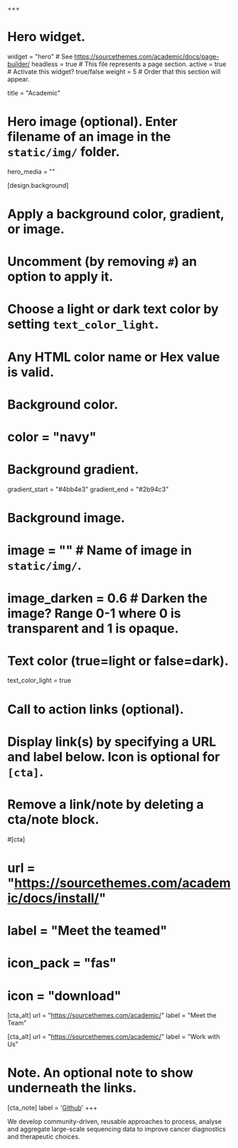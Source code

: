 +++
# Hero widget.
widget = "hero"  # See https://sourcethemes.com/academic/docs/page-builder/
headless = true  # This file represents a page section.
active = true  # Activate this widget? true/false
weight = 5  # Order that this section will appear.

title = "Academic"

# Hero image (optional). Enter filename of an image in the `static/img/` folder.
hero_media = ""

[design.background]
  # Apply a background color, gradient, or image.
  #   Uncomment (by removing `#`) an option to apply it.
  #   Choose a light or dark text color by setting `text_color_light`.
  #   Any HTML color name or Hex value is valid.

  # Background color.
  # color = "navy"
  
  # Background gradient.
  gradient_start = "#4bb4e3"
  gradient_end = "#2b94c3"
  
  # Background image.
  # image = ""  # Name of image in `static/img/`.
  # image_darken = 0.6  # Darken the image? Range 0-1 where 0 is transparent and 1 is opaque.

  # Text color (true=light or false=dark).
  text_color_light = true

# Call to action links (optional).
#   Display link(s) by specifying a URL and label below. Icon is optional for `[cta]`.
#   Remove a link/note by deleting a cta/note block.
#[cta]
#  url = "https://sourcethemes.com/academic/docs/install/"
#  label = "Meet the teamed"
#  icon_pack = "fas"
#  icon = "download"
  
[cta_alt]
  url = "https://sourcethemes.com/academic/"
  label = "Meet the Team"

[cta_alt]
  url = "https://sourcethemes.com/academic/"
  label = "Work with Us"


# Note. An optional note to show underneath the links.
[cta_note]
  label = '<a id="umccr-github" href="https://github.com/umccr">Github<!-- V --></a>'
+++

We develop community-driven, reusable approaches to process, analyse and aggregate large-scale sequencing data to improve cancer diagnostics and therapeutic choices.



